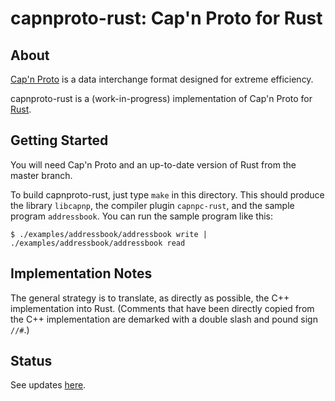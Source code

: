 # capnproto-rust: Cap'n Proto for Rust

## About

[Cap'n Proto](http://kentonv.github.io/capnproto/) is a
data interchange format designed for extreme efficiency.

capnproto-rust is a (work-in-progress) implementation of Cap'n Proto
for [Rust](http://www.rust-lang.org).

## Getting Started

You will need Cap'n Proto and
an up-to-date version of Rust from the master branch.

To build capnproto-rust, just type `make` in this directory. This
should produce the library `libcapnp`, the compiler plugin
`capnpc-rust`, and the sample program `addressbook`. You can run the
sample program like this:

```
$ ./examples/addressbook/addressbook write | ./examples/addressbook/addressbook read
```

## Implementation Notes

The general strategy is to translate, as directly as possible, the C++
implementation into Rust. (Comments that have been directly copied
from the C++ implementation are demarked with a double slash and pound
sign `//#`.)

## Status

See updates [here](http://dwrensha.github.io/capnproto-rust).



